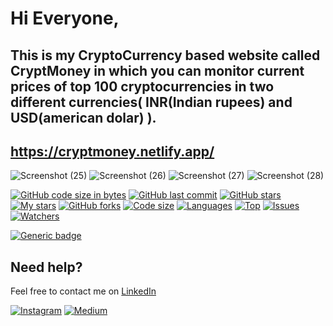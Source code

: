 # Hi Everyone,
## This is my CryptoCurrency based website called CryptMoney in which you can monitor current prices of top 100 cryptocurrencies in two different currencies( INR(Indian rupees) and USD(american dolar) ).

## https://cryptmoney.netlify.app/



![Screenshot (25)](https://user-images.githubusercontent.com/70088826/175761716-71b3aeeb-6896-406e-ba95-9e9e086e801e.png)
![Screenshot (26)](https://user-images.githubusercontent.com/70088826/175761720-522bf104-efcc-43f3-a062-10df9b2d349c.png)
![Screenshot (27)](https://user-images.githubusercontent.com/70088826/175761728-81c79c20-e706-450c-afa3-2c21ebfb1a93.png)
![Screenshot (28)](https://user-images.githubusercontent.com/70088826/175761735-77fd9ca3-aa21-48fb-a5c6-849be65b23f2.png)




[![GitHub code size in bytes](https://img.shields.io/github/languages/code-size/yashpandya136/CryptMoney?logo=github&style=for-the-badge)](https://github.com/yashpandya136/) 
[![GitHub last commit](https://img.shields.io/github/last-commit/yashpandya136/CryptMoney?style=for-the-badge&logo=git)](https://github.com/yashpandya136/) 
[![GitHub stars](https://img.shields.io/github/stars/yashpandya136/CryptMoney?style=for-the-badge)](https://github.com/yashpandya136/CryptMoney/stargazers) 
[![My stars](https://img.shields.io/github/stars/yashpandya136?affiliations=OWNER%2CCOLLABORATOR&style=for-the-badge&label=My%20stars)](https://github.com/yashpandya136/CryptMoney/stargazers) 
[![GitHub forks](https://img.shields.io/github/forks/yashpandya136/CryptMoney?style=for-the-badge&logo=git)](https://github.com/yashpandya136/CryptMoney/network)
[![Code size](https://img.shields.io/github/languages/code-size/yashpandya136/CryptMoney?style=for-the-badge)](https://github.com/yashpandya136/CryptMoney)
[![Languages](https://img.shields.io/github/languages/count/yashpandya136/CryptMoney?style=for-the-badge)](https://github.com/yashpandya136/CryptMoney)
[![Top](https://img.shields.io/github/languages/top/yashpandya136/CryptMoney?style=for-the-badge&label=Top%20Languages)](https://github.com/yashpandya136/CryptMoney)
[![Issues](https://img.shields.io/github/issues/yashpandya136/CryptMoney?style=for-the-badge&label=Issues)](https://github.com/yashpandya136/CryptMoney)
[![Watchers](	https://img.shields.io/github/watchers/yashpandya136/CryptMoney?label=Watch&style=for-the-badge)](https://github.com/yashpandya136/CryptMoney/) 


[![Generic badge](https://img.shields.io/badge/view-demo-blue?style=for-the-badge&label=View%20Demo%20Video)](#) 



## Need help?


Feel free to contact me on [LinkedIn](https://www.linkedin.com/in/yashpandya136/) 

[![Instagram](https://img.shields.io/badge/Instagram-follow-purple.svg?logo=instagram&logoColor=white)](https://www.instagram.com/yashpandya136/) [![Medium](https://img.shields.io/badge/Medium-follow-black.svg?logo=medium&logoColor=white)](https://medium.com/@yashpandya136)
